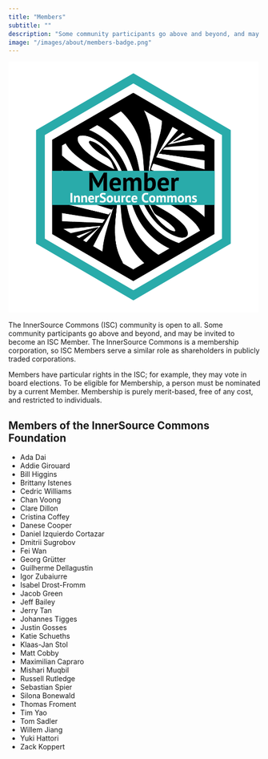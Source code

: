 ```yaml
---
title: "Members"
subtitle: ""
description: "Some community participants go above and beyond, and may be invited to become an ISC Member."
image: "/images/about/members-badge.png"
---
```

<div class="d-flex">
    <img src="/images/about/members-badge.png" title="The InnerSource Commons Badge is given to all members" class="img-fluid mx-auto">
</div>

The InnerSource Commons (ISC) community is open to all. Some community participants go above and beyond, and may be invited to become an ISC Member.
The InnerSource Commons is a membership corporation, so ISC Members serve a similar role as shareholders in publicly traded corporations.

Members have particular rights in the ISC; for example, they may vote in board elections.
To be eligible for Membership, a person must be nominated by a current Member.
Membership is purely merit-based, free of any cost, and restricted to individuals.

## Members of the InnerSource Commons Foundation

* Ada Dai
* Addie Girouard
* Bill Higgins
* Brittany Istenes
* Cedric Williams
* Chan Voong
* Clare Dillon
* Cristina Coffey
* Danese Cooper
* Daniel Izquierdo Cortazar
* Dmitrii Sugrobov
* Fei Wan
* Georg Gr&#x00FC;tter
* Guilherme Dellagustin
* Igor Zubaiurre 
* Isabel Drost-Fromm
* Jacob Green
* Jeff Bailey
* Jerry Tan
* Johannes Tigges
* Justin Gosses
* Katie Schueths
* Klaas-Jan Stol
* Matt Cobby
* Maximilian Capraro
* Mishari Muqbil
* Russell Rutledge
* Sebastian Spier
* Silona Bonewald
* Thomas Froment
* Tim Yao
* Tom Sadler
* Willem Jiang
* Yuki Hattori
* Zack Koppert
